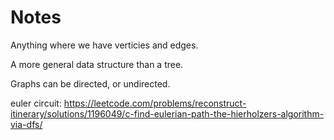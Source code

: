 # Notes

Anything where we have verticies and edges.

A more general data structure than a tree. 

Graphs can be directed, or undirected. 

euler circuit: https://leetcode.com/problems/reconstruct-itinerary/solutions/1196049/c-find-eulerian-path-the-hierholzers-algorithm-via-dfs/


